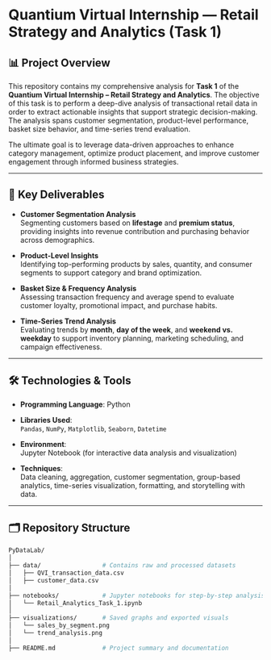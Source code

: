 # Quantium Virtual Internship — Retail Strategy and Analytics (Task 1)

## 📊 Project Overview

This repository contains my comprehensive analysis for **Task 1** of the **Quantium Virtual Internship – Retail Strategy and Analytics**. The objective of this task is to perform a deep-dive analysis of transactional retail data in order to extract actionable insights that support strategic decision-making. The analysis spans customer segmentation, product-level performance, basket size behavior, and time-series trend evaluation.

The ultimate goal is to leverage data-driven approaches to enhance category management, optimize product placement, and improve customer engagement through informed business strategies.

---

## 🎯 Key Deliverables

- **Customer Segmentation Analysis**  
  Segmenting customers based on **lifestage** and **premium status**, providing insights into revenue contribution and purchasing behavior across demographics.

- **Product-Level Insights**  
  Identifying top-performing products by sales, quantity, and consumer segments to support category and brand optimization.

- **Basket Size & Frequency Analysis**  
  Assessing transaction frequency and average spend to evaluate customer loyalty, promotional impact, and purchase habits.

- **Time-Series Trend Analysis**  
  Evaluating trends by **month**, **day of the week**, and **weekend vs. weekday** to support inventory planning, marketing scheduling, and campaign effectiveness.

---

## 🛠 Technologies & Tools

- **Programming Language**: Python  
- **Libraries Used**:  
  `Pandas`, `NumPy`, `Matplotlib`, `Seaborn`, `Datetime`

- **Environment**:  
  Jupyter Notebook (for interactive data analysis and visualization)

- **Techniques**:  
  Data cleaning, aggregation, customer segmentation, group-based analytics, time-series visualization, formatting, and storytelling with data.

---

## 🗂 Repository Structure

```bash
PyDataLab/
│
├── data/                 # Contains raw and processed datasets
│   ├── QVI_transaction_data.csv
│   ├── customer_data.csv
│
├── notebooks/            # Jupyter notebooks for step-by-step analysis
│   └── Retail_Analytics_Task_1.ipynb
│
├── visualizations/       # Saved graphs and exported visuals
│   └── sales_by_segment.png
│   └── trend_analysis.png
│
├── README.md             # Project summary and documentation
